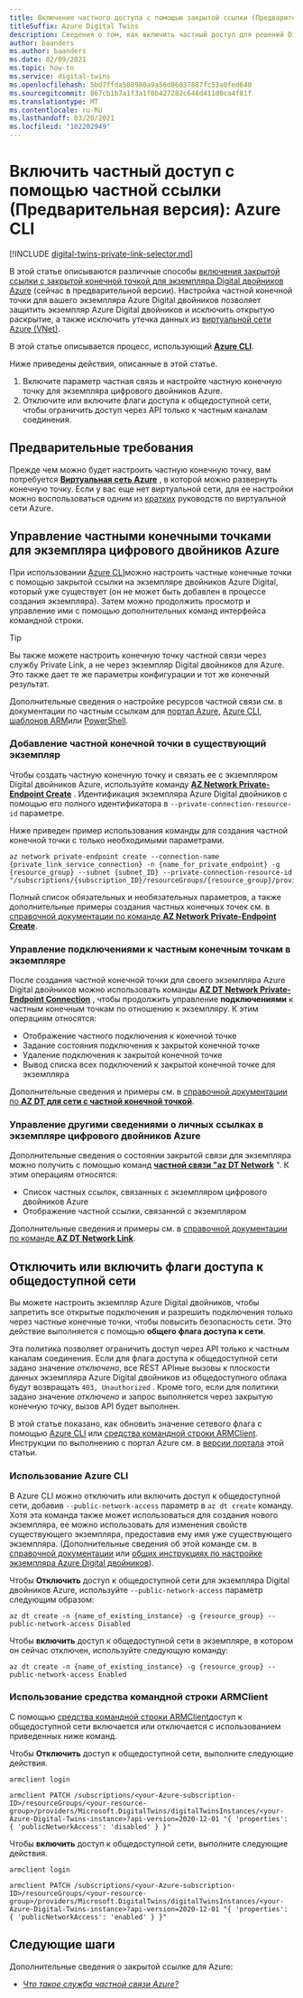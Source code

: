 ```yaml
---
title: Включение частного доступа с помощью закрытой ссылки (Предварительная версия) — CLI
titleSuffix: Azure Digital Twins
description: Сведения о том, как включить частный доступ для решений Digital двойников для Azure с помощью частного канала, см. на Azure CLI.
author: baanders
ms.author: baanders
ms.date: 02/09/2021
ms.topic: how-to
ms.service: digital-twins
ms.openlocfilehash: 5bd7ffda508980a9a56d86037887fc53a0fed640
ms.sourcegitcommit: 867cb1b7a1f3a1f0b427282c648d411d0ca4f81f
ms.translationtype: MT
ms.contentlocale: ru-RU
ms.lasthandoff: 03/20/2021
ms.locfileid: "102202949"
---
```

# <a name="enable-private-access-with-private-link-preview-azure-cli"></a>Включить частный доступ с помощью частной ссылки (Предварительная версия): Azure CLI

[!INCLUDE [digital-twins-private-link-selector.md](../../includes/digital-twins-private-link-selector.md)]

В этой статье описываются различные способы [включения закрытой ссылки с закрытой конечной точкой для экземпляра Digital двойников Azure](concepts-security.md#private-network-access-with-azure-private-link-preview) (сейчас в предварительной версии). Настройка частной конечной точки для вашего экземпляра Azure Digital двойников позволяет защитить экземпляр Azure Digital двойников и исключить открытую раскрытие, а также исключить утечка данных из [виртуальной сети Azure (VNet)](../virtual-network/virtual-networks-overview.md).

В этой статье описывается процесс, использующий [**Azure CLI**](/cli/azure/what-is-azure-cli).

Ниже приведены действия, описанные в этой статье. 
1. Включите параметр частная связь и настройте частную конечную точку для экземпляра цифрового двойников Azure.
1. Отключите или включите флаги доступа к общедоступной сети, чтобы ограничить доступ через API только к частным каналам соединения.

## <a name="prerequisites"></a>Предварительные требования

Прежде чем можно будет настроить частную конечную точку, вам потребуется [**Виртуальная сеть Azure**](../virtual-network/virtual-networks-overview.md) , в которой можно развернуть конечную точку. Если у вас еще нет виртуальной сети, для ее настройки можно воспользоваться одним из [кратких](../virtual-network/quick-create-portal.md) руководств по виртуальной сети Azure.

## <a name="manage-private-endpoints-for-an-azure-digital-twins-instance"></a>Управление частными конечными точками для экземпляра цифрового двойников Azure 

При использовании [Azure CLI](/cli/azure/what-is-azure-cli)можно настроить частные конечные точки с помощью закрытой ссылки на экземпляре двойников Azure Digital, который уже существует (он не может быть добавлен в процессе создания экземпляра). Затем можно продолжить просмотр и управление ими с помощью дополнительных команд интерфейса командной строки. 

>[!TIP]
> Вы также можете настроить конечную точку частной связи через службу Private Link, а не через экземпляр Digital двойников для Azure. Это также дает те же параметры конфигурации и тот же конечный результат.
>
> Дополнительные сведения о настройке ресурсов частной связи см. в документации по частным ссылкам для [портал Azure](../private-link/create-private-endpoint-portal.md), [Azure CLI](../private-link/create-private-endpoint-cli.md), [шаблонов ARM](../private-link/create-private-endpoint-template.md)или [PowerShell](../private-link/create-private-endpoint-powershell.md).

### <a name="add-a-private-endpoint-to-an-existing-instance"></a>Добавление частной конечной точки в существующий экземпляр

Чтобы создать частную конечную точку и связать ее с экземпляром Digital двойников Azure, используйте команду [**AZ Network Private-Endpoint Create**](/cli/azure/network/private-endpoint#az_network_private_endpoint_create) . Идентификация экземпляра Azure Digital двойников с помощью его полного идентификатора в `--private-connection-resource-id` параметре.

Ниже приведен пример использования команды для создания частной конечной точки с только необходимыми параметрами.

```azurecli-interactive
az network private-endpoint create --connection-name {private_link_service_connection} -n {name_for_private_endpoint} -g {resource_group} --subnet {subnet_ID} --private-connection-resource-id "/subscriptions/{subscription_ID}/resourceGroups/{resource_group}/providers/Microsoft.DigitalTwins/digitalTwinsInstances/{Azure_Digital_Twins_instance_name}" 
```

Полный список обязательных и необязательных параметров, а также дополнительные примеры создания частных конечных точек см. в [справочной документации по команде **AZ Network Private-Endpoint Create**](/cli/azure/network/private-endpoint#az_network_private_endpoint_create).

### <a name="manage-private-endpoint-connections-on-the-instance"></a>Управление подключениями к частным конечным точкам в экземпляре

После создания частной конечной точки для своего экземпляра Azure Digital двойников можно использовать команды [**AZ DT Network Private-Endpoint Connection**](/cli/azure/ext/azure-iot/dt/network/private-endpoint/connection) , чтобы продолжить управление **подключениями** к частным конечным точкам по отношению к экземпляру. К этим операциям относятся:
* Отображение частного подключения к конечной точке
* Задание состояния подключения к закрытой конечной точке
* Удаление подключения к закрытой конечной точке
* Вывод списка всех подключений к закрытой конечной точке для экземпляра

Дополнительные сведения и примеры см. в [справочной документации по **AZ DT для сети с частной конечной точкой**](/cli/azure/ext/azure-iot/dt/network/private-endpoint).

### <a name="manage-other-private-link-information-on-an-azure-digital-twins-instance"></a>Управление другими сведениями о личных ссылках в экземпляре цифрового двойников Azure

Дополнительные сведения о состоянии закрытой связи для экземпляра можно получить с помощью команд [**частной связи "az DT Network**](/cli/azure/ext/azure-iot/dt/network/private-link) ". К этим операциям относятся:
* Список частных ссылок, связанных с экземпляром цифрового двойников Azure
* Отображение частной ссылки, связанной с экземпляром

Дополнительные сведения и примеры см. в [справочной документации по команде **AZ DT Network Link**](/cli/azure/ext/azure-iot/dt/network/private-link).

## <a name="disable--enable-public-network-access-flags"></a>Отключить или включить флаги доступа к общедоступной сети

Вы можете настроить экземпляр Azure Digital двойников, чтобы запретить все открытые подключения и разрешить подключения только через частные конечные точки, чтобы повысить безопасность сети. Это действие выполняется с помощью **общего флага доступа к сети**. 

Эта политика позволяет ограничить доступ через API только к частным каналам соединения. Если для флага доступа к общедоступной сети задано значение *отключено*, все REST APIные вызовы к плоскости данных экземпляра Azure Digital двойников из общедоступного облака будут возвращать `403, Unauthorized` . Кроме того, если для политики задано значение *отключено* и запрос выполняется через закрытую конечную точку, вызов API будет выполнен.

В этой статье показано, как обновить значение сетевого флага с помощью [Azure CLI](/cli/azure/) или [средства командной строки ARMClient](https://github.com/projectkudu/ARMClient). Инструкции по выполнению с портал Azure см. в [версии портала](how-to-enable-private-link-portal.md) этой статьи.

### <a name="use-the-azure-cli"></a>Использование Azure CLI

В Azure CLI можно отключить или включить доступ к общедоступной сети, добавив `--public-network-access` параметр в `az dt create` команду. Хотя эта команда также может использоваться для создания нового экземпляра, ее можно использовать для изменения свойств существующего экземпляра, предоставив ему имя уже существующего экземпляра. (Дополнительные сведения об этой команде см. в [справочной документации](/cli/azure/ext/azure-iot/dt#ext_azure_iot_az_dt_create) или [общих инструкциях по настройке экземпляра Azure Digital двойников](how-to-set-up-instance-cli.md#create-the-azure-digital-twins-instance)).

Чтобы **Отключить** доступ к общедоступной сети для экземпляра Digital двойников Azure, используйте `--public-network-access` параметр следующим образом:

```azurecli-interactive
az dt create -n {name_of_existing_instance} -g {resource_group} --public-network-access Disabled
```

Чтобы **включить** доступ к общедоступной сети в экземпляре, в котором он сейчас отключен, используйте следующую команду:

```azurecli-interactive
az dt create -n {name_of_existing_instance} -g {resource_group} --public-network-access Enabled
```

### <a name="usethe-armclientcommand-tool"></a>Использование средства командной строки ARMClient 

С помощью [средства командной строки ARMClient](https://github.com/projectkudu/ARMClient)доступ к общедоступной сети включается или отключается с использованием приведенных ниже команд. 

Чтобы **Отключить** доступ к общедоступной сети, выполните следующие действия.
  
```cmd/sh
armclient login 

armclient PATCH /subscriptions/<your-Azure-subscription-ID>/resourceGroups/<your-resource-group>/providers/Microsoft.DigitalTwins/digitalTwinsInstances/<your-Azure-Digital-Twins-instance>?api-version=2020-12-01 "{ 'properties': { 'publicNetworkAccess': 'disabled' } }"  
```

Чтобы **включить** доступ к общедоступной сети, выполните следующие действия.  
  
```cmd/sh
armclient login 

armclient PATCH /subscriptions/<your-Azure-subscription-ID>/resourceGroups/<your-resource-group>/providers/Microsoft.DigitalTwins/digitalTwinsInstances/<your-Azure-Digital-Twins-instance>?api-version=2020-12-01 "{ 'properties': { 'publicNetworkAccess': 'enabled' } }"  
``` 

## <a name="next-steps"></a>Следующие шаги

Дополнительные сведения о закрытой ссылке для Azure: 
* [*Что такое служба частной связи Azure?*](../private-link/private-link-service-overview.md)